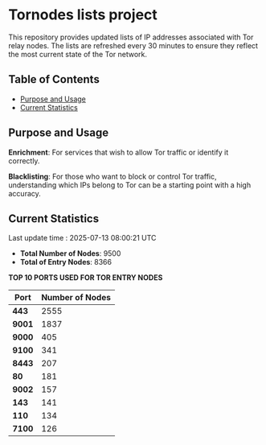 # Tornodes lists project

This repository provides updated lists of IP addresses associated with Tor relay nodes. The lists are refreshed every 30 minutes to ensure they reflect the most current state of the Tor network.

## Table of Contents

- [Purpose and Usage](#purpose-and-usage)
- [Current Statistics](#current-statistics)


## Purpose and Usage

**Enrichment**: For services that wish to allow Tor traffic or identify it correctly.

**Blacklisting**: For those who want to block or control Tor traffic, understanding which IPs belong to Tor can be a starting point with a high accuracy.

## Current Statistics

Last update time : 2025-07-13 08:00:21 UTC

- **Total Number of Nodes**: 9500
- **Total of Entry Nodes**: 8366

**TOP 10 PORTS USED FOR TOR ENTRY NODES**

| **Port** | **Number of Nodes** |
|------|-----------------|
| **443**   | 2555  |
| **9001**   | 1837  |
| **9000**   | 405  |
| **9100**   | 341  |
| **8443**   | 207  |
| **80**   | 181  |
| **9002**   | 157  |
| **143**   | 141  |
| **110**   | 134  |
| **7100**   | 126  |

